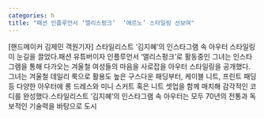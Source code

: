 ```yaml
---
categories: h
title: "패션 인플루언서 ‘앨리스펑크’  ‘에르노’ 스타일링 선보여"
---
```

[핸드메이커 김제민 객원기자] 스타일리스트 ‘김지혜’의 인스타그램 속 아우터 스타일링이 눈길을 끌었다.패션 유튜버이자 인플루언서 ‘앨리스펑크’로 활동중인 그녀는 인스타그램을 통해 다가오는 겨울철 여성들의 마음을 사로잡을 아우터 스타일링을 공개했다. 그녀는 겨울철 데일리 룩으로 활용도 높은 구스다운 패딩부터, 케이블 니트, 프린트 패딩 등 다양한 아우터에 롱 드레스와 미니 스커트 혹은 니트 셋업을 함께 매치해 감각적인 코디를 완성했다.스타일리스트 ‘김지혜’의 인스타그램 속 아우터는 모두 70년의 전통과 독보적인 기술력을 바탕으로 도시